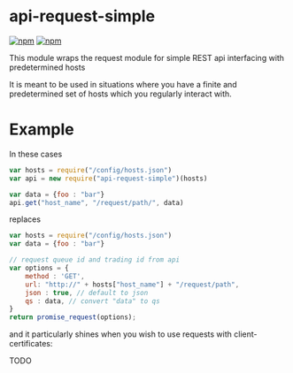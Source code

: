 # api-request-simple

[![npm](https://img.shields.io/npm/v/api-request-simple.svg?style=flat-square)](https://www.npmjs.com/package/api-request-simple)
[![npm](https://img.shields.io/npm/dm/api-request-simple.svg)](https://www.npmjs.com/package/api-request-simple)

This module  wraps the request module for simple REST api interfacing with predetermined hosts

It is meant to be used in situations where you have a finite and predetermined set of hosts which you regularly interact with.  

# Example
In these cases
```js
var hosts = require("/config/hosts.json")
var api = new require("api-request-simple")(hosts)

var data = {foo : "bar"}
api.get("host_name", "/request/path/", data)
```

replaces

```js
var hosts = require("/config/hosts.json")
var data = {foo : "bar"}

// request queue id and trading id from api
var options = {
    method : 'GET',
    url: "http://" + hosts["host_name"] + "/request/path",
    json : true, // default to json
    qs : data, // convert "data" to qs
}
return promise_request(options);

```


and it particularly shines when you wish to use requests with client-certificates:

TODO
